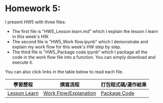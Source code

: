 # Homework 5:

I present HW5 with three files:
* The first file is "HW5_Lesson learn.md" which I explain the lesson I learn in this week's HW.
* The second file is "HW5_Work flow.ipynb" which I demonstrate and explain my work flow for this week's HW step by step.
* The third file is "HW5_Package code.ipynb" which I package all the code in the work flow file into a function. You can simply download and execute it. <br />

You can also click links in the table below to read each file.
<br />

|學習歷程|撰寫流程|打包程式碼/運作結果|
|-------|------|-------------|
|[Lesson Learn](https://github.com/EnChiSu/Financial-Engineering/blob/master/HW5/HW5_Lesson%20learn.md)|[Work Flow/Explanation](https://github.com/EnChiSu/Financial-Engineering/blob/master/HW5/HW5_Work%20Flow.ipynb)|[Package Code](https://github.com/EnChiSu/Financial-Engineering/blob/master/HW5/HW5_Package%20Code.ipynb)|



